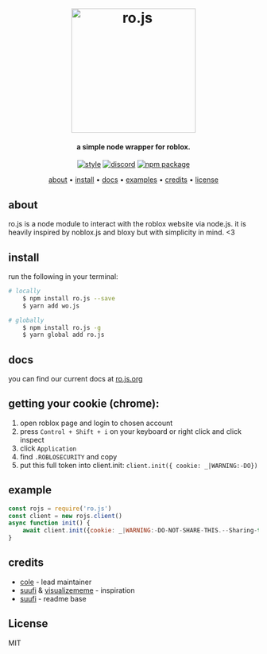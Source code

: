 <h1 align="center">
    <img src="https://raw.githubusercontent.com/coleiscoolig/ro.js/main/rojs.png?token=AJTZHS7OQJRAYNSV7ISFLA3AL27EQ" alt="ro.js" width="250"/>
    <br>
</h1>

<h4 align="center">a simple node wrapper for roblox.</h4>

<p align="center">
    <a href="https://standardjs.com"><img src="https://img.shields.io/badge/code_style-standard-blue.svg?style=flat-square" alt="style"/></a>
    <a href="https://discord.gg/WK2qTecTkJ"><img src="https://img.shields.io/badge/discord-ro.js-blue.svg?style=flat-square" alt="discord"></a>
    <a href="https://npmjs.org/ro.js"><img src="https://img.shields.io/npm/v/ro.js.svg?style=flat-square" alt="npm package"></a>
    <!-- <a href="https://travis-ci.org/suufi/noblox.js"><img src="https://img.shields.io/travis/suufi/noblox.js/master.svg?style=flat-square" alt="Travis Build Status"/></a></a> -->
</p>

<p align="center">
  <a href="#about">about</a> •
  <a href="#install">install</a> •
  <a href="#docs">docs</a> •
  <a href="https://github.com/suufi/noblox.js/tree/master/examples">examples</a> •
  <a href="#credits">credits</a> •
  <a href="#license">license</a>
</p>

## about

ro.js is a node module to interact with the roblox website via node.js. it is heavily inspired by noblox.js and bloxy but with simplicity in mind. <3

## install

run the following in your terminal:
```bash
# locally
    $ npm install ro.js --save
    $ yarn add wo.js

# globally
    $ npm install ro.js -g
    $ yarn global add ro.js
```

## docs

you can find our current docs at [ro.js.org](https://ro.js.org/)
    
## getting your cookie (chrome):

1. open roblox page and login to chosen account
2. press `Control + Shift + i` on your keyboard or right click and click inspect
3. click `Application`
4. find `.ROBLOSECURITY` and copy
5. put this full token into client.init: `client.init({ cookie: _|WARNING:-DO})`
    
## example

```js
const rojs = require('ro.js')
const client = new rojs.client()
async function init() {
    await client.init({cookie: _|WARNING:-DO-NOT-SHARE-THIS.--Sharing-this-will-allow-someone-to-log-in-as-you-and-to-steal-your-ROBUX-and-items.|_12345678901234567890})
}
```

## credits

* [cole](https://github.com/suufi) - lead maintainer
* [suufi](https://github.com/suufi) & [visualizememe](https://github.com/Visualizememe) - inspiration
* [suufi](https://github.com/coleiscoolig) - readme base

## License

MIT
